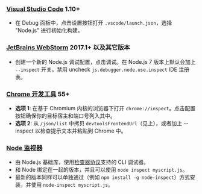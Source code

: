 ### [Visual Studio Code](https://github.com/microsoft/vscode) 1.10+

- 在 Debug 面板中，点击设置按钮打开 `.vscode/launch.json`，选择 "Node.js" 进行初始化构建。

### [JetBrains WebStorm](https://www.jetbrains.com/webstorm/) 2017.1+ 以及其它版本

- 创建一个新的 Node.js 调试配置，点击调试。在 Node.js 7 版本上默认会加上 `--inspect` 开关。禁用 uncheck `js.debugger.node.use.inspect` IDE 注册表。

### [Chrome 开发工具](https://github.com/ChromeDevTools/devtools-frontend) 55+

- **选项 1**: 在基于 Chromium 内核的浏览器下打开 `chrome://inspect`。点击配置按钮确保你的目标宿主和端口号列入其中。
- **选项 2**: 从 `/json/list` 中拷贝 `devtoolsFrontendUrl`（见上），或者加上 --inspect 以检查提示文本并粘贴到 Chrome 中。

### [Node 监视器](https://github.com/nodejs/node-inspect)

- 由 Node.js 基础库，使用[检查器协议](https://chromedevtools.github.io/debugger-protocol-viewer/v8/)支持的 CLI 调试器。
- 和 Node 绑定在一起的版本，并且可以使用 `node inspect myscript.js`。
- 最新的版本同样可以单独通过（例如 `npm install -g node-inspect`）方式安装，并使用 `node-inspect myscript.js`。